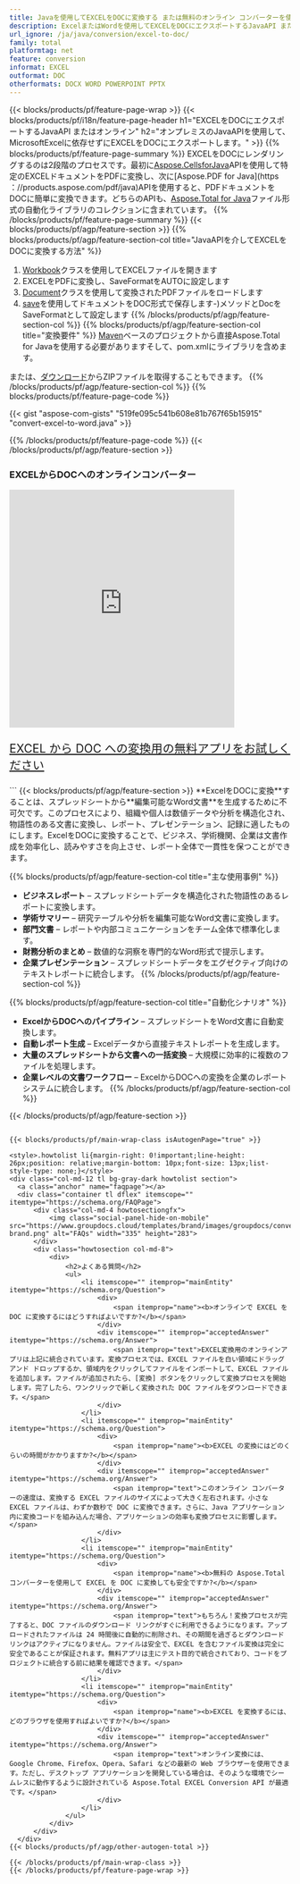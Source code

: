 ```yaml
---
title: Javaを使用してEXCELをDOCに変換する または無料のオンライン コンバーターを使用
description: ExcelまたはWordを使用してEXCELをDOCにエクスポートするJavaAPI またはオンライン またはオンライン。コードを統合する前に、無料の CSV から DOC へのオンライン コンバーターをすばやくテストします。
url_ignore: /ja/java/conversion/excel-to-doc/
family: total
platformtag: net
feature: conversion
informat: EXCEL
outformat: DOC
otherformats: DOCX WORD POWERPOINT PPTX
---
```

{{< blocks/products/pf/feature-page-wrap >}}
{{< blocks/products/pf/i18n/feature-page-header h1="EXCELをDOCにエクスポートするJavaAPI またはオンライン" h2="オンプレミスのJavaAPIを使用して、MicrosoftExcelに依存せずにEXCELをDOCにエクスポートします。" >}}
{{% blocks/products/pf/feature-page-summary %}}
EXCELをDOCにレンダリングするのは2段階のプロセスです。最初に[Aspose.CellsforJava](https://products.aspose.com/cells/java)APIを使用して特定のEXCELドキュメントをPDFに変換し、次に[Aspose.PDF for Java](https ：//products.aspose.com/pdf/java)APIを使用すると、PDFドキュメントをDOCに簡単に変換できます。どちらのAPIも、[Aspose.Total for Java](https://products.aspose.com/total/java/)ファイル形式の自動化ライブラリのコレクションに含まれています。
{{% /blocks/products/pf/feature-page-summary  %}}
{{< blocks/products/pf/agp/feature-section >}}
{{% blocks/products/pf/agp/feature-section-col title="JavaAPIを介してEXCELをDOCに変換する方法" %}}
1. [Workbook](https://reference.aspose.com/cells/java/com.aspose.cells/Workbook)クラスを使用してEXCELファイルを開きます
2. EXCELをPDFに変換し、SaveFormatをAUTOに設定します
3. [Document](https://reference.aspose.com/pdf/java/com.aspose.pdf/Document)クラスを使用して変換されたPDFファイルをロードします
4. [save](https://reference.aspose.com/pdf/java/com.aspose.pdf/Document#save-java.lang.String-com.aspose.pdf.SaveOptions)を使用してドキュメントをDOC形式で保存します-)メソッドとDocをSaveFormatとして設定します
{{% /blocks/products/pf/agp/feature-section-col %}}
{{% blocks/products/pf/agp/feature-section-col title="変換要件" %}}
[Maven](https://releases.aspose.com/total/java/)ベースのプロジェクトから直接Aspose.Total for Javaを使用する必要がありますそして、pom.xmlにライブラリを含めます。

または、[ダウンロード](https://releases.aspose.com/total/java)からZIPファイルを取得することもできます。
{{% /blocks/products/pf/agp/feature-section-col %}}
{{% blocks/products/pf/feature-page-code %}}
{{< gist "aspose-com-gists" "519fe095c541b608e81b767f65b15915" "convert-excel-to-word.java" >}}
{{% /blocks/products/pf/feature-page-code %}}
{{< /blocks/products/pf/agp/feature-section >}}

<div class="container-fluid agp-content bg-white aboutfile box-1 vh100 section nopbtm">
<div class=container>
<div class=row>
<div class="demobox tc col-md-12 padding-0">

<h3>EXCELからDOCへのオンラインコンバーター</h3>

<iframe title="xlsxからdocへの変換オンラインツール" style="border: none; height: 426px;" scrolling="no" src="https://widgets.aspose.cloud/total-conversion/?to=doc&from=xlsx" id="child-iframe" width="80%"></iframe>
<p style="font-size:1.3rem;color:#3d8ec4;font-weight:400"><a href="https://products.aspose.app/total/xlsx-to-doc/">EXCEL から DOC への変換用の無料アプリをお試しください</a></p>
</div></div>
</div></div>
```
{{< blocks/products/pf/agp/feature-section >}}
**ExcelをDOCに変換**することは、スプレッドシートから**編集可能なWord文書**を生成するために不可欠です。このプロセスにより、組織や個人は数値データや分析を構造化され、物語性のある文書に変換し、レポート、プレゼンテーション、記録に適したものにします。ExcelをDOCに変換することで、ビジネス、学術機関、企業は文書作成を効率化し、読みやすさを向上させ、レポート全体で一貫性を保つことができます。

{{% blocks/products/pf/agp/feature-section-col title="主な使用事例" %}}
- **ビジネスレポート** – スプレッドシートデータを構造化された物語性のあるレポートに変換します。
- **学術サマリー** – 研究テーブルや分析を編集可能なWord文書に変換します。
- **部門文書** – レポートや内部コミュニケーションをチーム全体で標準化します。
- **財務分析のまとめ** – 数値的な洞察を専門的なWord形式で提示します。
- **企業プレゼンテーション** – スプレッドシートデータをエグゼクティブ向けのテキストレポートに統合します。
{{% /blocks/products/pf/agp/feature-section-col %}}

{{% blocks/products/pf/agp/feature-section-col title="自動化シナリオ" %}}
- **ExcelからDOCへのパイプライン** – スプレッドシートをWord文書に自動変換します。
- **自動レポート生成** – Excelデータから直接テキストレポートを生成します。
- **大量のスプレッドシートから文書への一括変換** – 大規模に効率的に複数のファイルを処理します。
- **企業レベルの文書ワークフロー** – ExcelからDOCへの変換を企業のレポートシステムに統合します。
{{% /blocks/products/pf/agp/feature-section-col %}}

{{< /blocks/products/pf/agp/feature-section >}}
```
{{< blocks/products/pf/main-wrap-class isAutogenPage="true" >}}

<style>.howtolist li{margin-right: 0!important;line-height: 26px;position: relative;margin-bottom: 10px;font-size: 13px;list-style-type: none;}</style>
<div class="col-md-12 tl bg-gray-dark howtolist section">
  <a class="anchor" name="faqpage"></a>
  <div class="container tl dflex" itemscope="" itemtype="https://schema.org/FAQPage">
      <div class="col-md-4 howtosectiongfx">
          <img class="social-panel-hide-on-mobile" src="https://www.groupdocs.cloud/templates/brand/images/groupdocs/conversion/groupdocs_conversion-brand.png" alt="FAQs" width="335" height="283">
      </div>
      <div class="howtosection col-md-8">
          <div>
              <h2>よくある質問</h2>
              <ul>
                  <li itemscope="" itemprop="mainEntity" itemtype="https://schema.org/Question">
                      <div>
                          <span itemprop="name"><b>オンラインで EXCEL を DOC に変換するにはどうすればよいですか?</b></span>
                      </div>
                      <div itemscope="" itemprop="acceptedAnswer" itemtype="https://schema.org/Answer">
                          <span itemprop="text">EXCEL変換用のオンラインアプリは上記に統合されています。変換プロセスでは、EXCEL ファイルを白い領域にドラッグ アンド ドロップするか、領域内をクリックしてファイルをインポートして、EXCEL ファイルを追加します。ファイルが追加されたら、[変換] ボタンをクリックして変換プロセスを開始します。完了したら、ワンクリックで新しく変換された DOC ファイルをダウンロードできます。</span>
                      </div>
                  </li>
                  <li itemscope="" itemprop="mainEntity" itemtype="https://schema.org/Question">
                      <div>
                          <span itemprop="name"><b>EXCEL の変換にはどのくらいの時間がかかりますか?</b></span>
                      </div>
                      <div itemscope="" itemprop="acceptedAnswer" itemtype="https://schema.org/Answer">
                          <span itemprop="text">このオンライン コンバーターの速度は、変換する EXCEL ファイルのサイズによって大きく左右されます。小さな EXCEL ファイルは、わずか数秒で DOC に変換できます。さらに、Java アプリケーション内に変換コードを組み込んだ場合、アプリケーションの効率も変換プロセスに影響します。</span>
                      </div>
                  </li>
                  <li itemscope="" itemprop="mainEntity" itemtype="https://schema.org/Question">
                      <div>
                          <span itemprop="name"><b>無料の Aspose.Total コンバーターを使用して EXCEL を DOC に変換しても安全ですか?</b></span>
                      </div>
                      <div itemscope="" itemprop="acceptedAnswer" itemtype="https://schema.org/Answer">
                          <span itemprop="text">もちろん！変換プロセスが完了すると、DOC ファイルのダウンロード リンクがすぐに利用できるようになります。アップロードされたファイルは 24 時間後に自動的に削除され、その期間を過ぎるとダウンロード リンクはアクティブになりません。ファイルは安全で、EXCEL を含むファイル変換は完全に安全であることが保証されます。無料アプリは主にテスト目的で統合されており、コードをプロジェクトに統合する前に結果を確認できます。</span>
                      </div>
                  </li>                 
                  <li itemscope="" itemprop="mainEntity" itemtype="https://schema.org/Question">
                      <div>
                          <span itemprop="name"><b>EXCEL を変換するには、どのブラウザを使用すればよいですか?</b></span>
                      </div>
                      <div itemscope="" itemprop="acceptedAnswer" itemtype="https://schema.org/Answer">
                          <span itemprop="text">オンライン変換には、Google Chrome、Firefox、Opera、Safari などの最新の Web ブラウザーを使用できます。ただし、デスクトップ アプリケーションを開発している場合は、そのような環境でシームレスに動作するように設計されている Aspose.Total EXCEL Conversion API が最適です。</span>
                      </div>
                  </li>
              </ul>
          </div>
      </div>
  </div>
{{< blocks/products/pf/agp/other-autogen-total >}}

{{< /blocks/products/pf/main-wrap-class >}}
{{< /blocks/products/pf/feature-page-wrap >}}